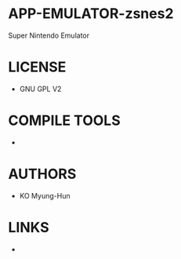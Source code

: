 APP-EMULATOR-zsnes2
===================

Super Nintendo Emulator

LICENSE
===============
* GNU GPL V2

COMPILE TOOLS
===============
* 

AUTHORS
===============
* KO Myung-Hun

LINKS
===============
 *
